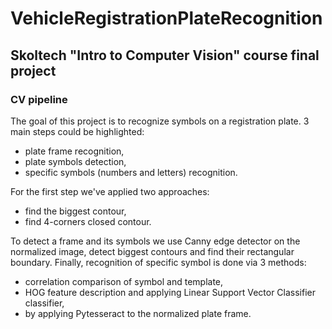 # VehicleRegistrationPlateRecognition
## Skoltech "Intro to Computer Vision" course final project
### CV pipeline
The goal of this project is to recognize symbols on a registration plate. 3 main steps could be highlighted:
- plate frame recognition,
- plate symbols detection,
- specific symbols (numbers and letters) recognition.

For the first step we've applied two approaches:
- find the biggest contour,
- find 4-corners closed contour.

To detect a frame and its symbols we use Canny edge detector on the normalized image, detect biggest contours and find their rectangular boundary. Finally, recognition of specific symbol is done via 3 methods:
- correlation comparison of symbol and template,
- HOG feature description and applying Linear Support Vector Classifier classifier,
- by applying Pytesseract to the normalized plate frame.
